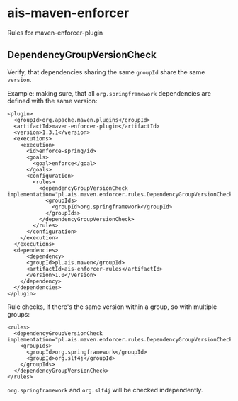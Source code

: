 ais-maven-enforcer
==================

Rules for maven-enforcer-plugin

DependencyGroupVersionCheck
---------------------------

Verify, that dependencies sharing the same `groupId` share the same `version`.

Example: making sure, that all `org.springframework` dependencies are defined with the same version:

    <plugin>
      <groupId>org.apache.maven.plugins</groupId>
      <artifactId>maven-enforcer-plugin</artifactId>
      <version>1.3.1</version>
      <executions>
        <execution>
          <id>enforce-spring/id>
          <goals>
            <goal>enforce</goal>
          </goals>
          <configuration>
            <rules>
              <dependencyGroupVersionCheck implementation="pl.ais.maven.enforcer.rules.DependencyGroupVersionCheck">
                <groupIds>
                  <groupId>org.springframework</groupId>
                </groupIds>
              </dependencyGroupVersionCheck>
            </rules>
          </configuration>
        </execution>
      </executions>
      <dependencies>
          <dependency>
          <groupId>pl.ais.maven</groupId>
          <artifactId>ais-enforcer-rules</artifactId>
          <version>1.0</version>
        </dependency>
      </dependencies>
    </plugin>

Rule checks, if there's the same version within a group, so with multiple groups:

    <rules>
      <dependencyGroupVersionCheck implementation="pl.ais.maven.enforcer.rules.DependencyGroupVersionCheck">
        <groupIds>
          <groupId>org.springframework</groupId>
          <groupId>org.slf4j</groupId>
        </groupIds>
      </dependencyGroupVersionCheck>
    </rules>

`org.springframework` and `org.slf4j` will be checked independently.
